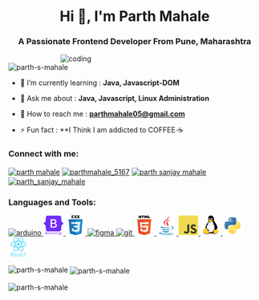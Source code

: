 <h1 align="center">Hi 👋, I'm Parth Mahale</h1>
<h3 align="center">A Passionate Frontend Developer From Pune, Maharashtra</h3>

<img align="right" alt="coding" width="400" src="https://yandex.com/images/search?img_url=https%3A%2F%2Fwww.ucgb.ru%2Finfo%2Frabochaya-ito%2Fkartinki%2Fdlya-sobytiy%2Fb656c6.gif&lr=111963&p=1&pos=29&rpt=simage&text=animation%20code%20gif"> 

<p align="left"> <img src="https://komarev.com/ghpvc/?username=parth-s-mahale&label=Profile%20views&color=0e75b6&style=flat" alt="parth-s-mahale" /> </p>

- 🌱 I’m currently learning : **Java, Javascript-DOM**

- 💬 Ask me about : **Java, Javascript, Linux Administration**

- 📧 How to reach me : **parthmahale05@gmail.com**

- ⚡ Fun fact : **I Think I am addicted to COFFEE‧☕ 

<h3 align="left">Connect with me:</h3>
<p align="left">
<a href="https://www.linkedin.com/in/parth-mahale-50b71428a" target="blank"><img align="center" src="https://raw.githubusercontent.com/rahuldkjain/github-profile-readme-generator/master/src/images/icons/Social/linked-in-alt.svg" alt="parth mahale" height="30" width="40" /></a>
<a href="https://instagram.com/parthmahale_5167" target="blank"><img align="center" src="https://raw.githubusercontent.com/rahuldkjain/github-profile-readme-generator/master/src/images/icons/Social/instagram.svg" alt="parthmahale_5167" height="30" width="40" /></a>
<a href="https://www.hackerrank.com/profile/parth_22311364" target="blank"><img align="center" src="https://raw.githubusercontent.com/rahuldkjain/github-profile-readme-generator/master/src/images/icons/Social/hackerrank.svg" alt="parth sanjay mahale" height="30" width="40" /></a>
<a href="https://leetcode.com/u/Parth_Sanjay_Mahale/" target="blank"><img align="center" src="https://raw.githubusercontent.com/rahuldkjain/github-profile-readme-generator/master/src/images/icons/Social/leet-code.svg" alt="parth_sanjay_mahale" height="30" width="40" /></a>
</p>

<h3 align="left">Languages and Tools:</h3>
<p align="left"> <a href="https://www.arduino.cc/" target="_blank" rel="noreferrer"> <img src="https://cdn.worldvectorlogo.com/logos/arduino-1.svg" alt="arduino" width="40" height="40"/> </a> <a href="https://getbootstrap.com" target="_blank" rel="noreferrer"> <img src="https://raw.githubusercontent.com/devicons/devicon/master/icons/bootstrap/bootstrap-plain-wordmark.svg" alt="bootstrap" width="40" height="40"/> </a> <a href="https://www.w3schools.com/css/" target="_blank" rel="noreferrer"> <img src="https://raw.githubusercontent.com/devicons/devicon/master/icons/css3/css3-original-wordmark.svg" alt="css3" width="40" height="40"/> </a> <a href="https://www.figma.com/" target="_blank" rel="noreferrer"> <img src="https://www.vectorlogo.zone/logos/figma/figma-icon.svg" alt="figma" width="40" height="40"/> </a> <a href="https://git-scm.com/" target="_blank" rel="noreferrer"> <img src="https://www.vectorlogo.zone/logos/git-scm/git-scm-icon.svg" alt="git" width="40" height="40"/> </a> <a href="https://www.w3.org/html/" target="_blank" rel="noreferrer"> <img src="https://raw.githubusercontent.com/devicons/devicon/master/icons/html5/html5-original-wordmark.svg" alt="html5" width="40" height="40"/> </a> <a href="https://www.java.com" target="_blank" rel="noreferrer"> <img src="https://raw.githubusercontent.com/devicons/devicon/master/icons/java/java-original.svg" alt="java" width="40" height="40"/> </a> <a href="https://developer.mozilla.org/en-US/docs/Web/JavaScript" target="_blank" rel="noreferrer"> <img src="https://raw.githubusercontent.com/devicons/devicon/master/icons/javascript/javascript-original.svg" alt="javascript" width="40" height="40"/> </a> <a href="https://www.linux.org/" target="_blank" rel="noreferrer"> <img src="https://raw.githubusercontent.com/devicons/devicon/master/icons/linux/linux-original.svg" alt="linux" width="40" height="40"/> </a> <a href="https://www.python.org" target="_blank" rel="noreferrer"> <img src="https://raw.githubusercontent.com/devicons/devicon/master/icons/python/python-original.svg" alt="python" width="40" height="40"/> </a> <a href="https://reactjs.org/" target="_blank" rel="noreferrer"> <img src="https://raw.githubusercontent.com/devicons/devicon/master/icons/react/react-original-wordmark.svg" alt="react" width="40" height="40"/> </a> </p>

<p><img align="left" src="https://github-readme-stats.vercel.app/api/top-langs?username=parth-s-mahale&show_icons=true&locale=en&layout=compact" alt="parth-s-mahale" /></p>

<p>&nbsp;<img align="center" src="https://github-readme-stats.vercel.app/api?username=parth-s-mahale&show_icons=true&locale=en" alt="parth-s-mahale" /></p>

<p><img align="center" src="https://github-readme-streak-stats.herokuapp.com/?user=parth-s-mahale&" alt="parth-s-mahale" /></p>
